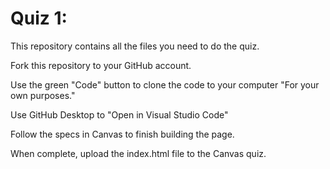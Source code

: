 # Quiz 1:

This repository contains all the files you need to do the quiz. 

Fork this repository to your GitHub account.

Use the green "Code" button to clone the code to your computer "For your own purposes."

Use GitHub Desktop to "Open in Visual Studio Code"

Follow the specs in Canvas to finish building the page.

When complete, upload the index.html file to the Canvas quiz.
